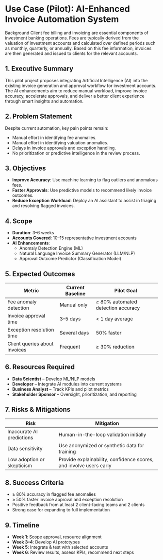 # Use Case (Pilot): AI-Enhanced Invoice Automation System

Background 
Client fee billing and invoicing are essential components of investment banking operations. Fees are typically derived from the valuation of investment accounts 
and calculated over defined periods such as monthly, quarterly, or annually. Based on this fee information, invoices are then generated and issued to clients for the relevant accounts.

## 1. Executive Summary
This pilot project proposes integrating Artificial Intelligence (AI) into the existing invoice generation and approval workflow for investment accounts. 
The AI enhancements aim to reduce manual workload, improve invoice accuracy, accelerate approvals, and deliver a better client experience through smart insights and automation.

## 2. Problem Statement
Despite current automation, key pain points remain:

- Manual effort in identifying fee anomalies.
- Manual effort in identifying valuation anomalies.
- Delays in invoice approvals and exception handling.  
- No prioritization or predictive intelligence in the review process.

## 3. Objectives

- **Improve Accuracy**: Use machine learning to flag outliers and anomalous fees.  
- **Faster Approvals**: Use predictive models to recommend likely invoice outcomes.  
- **Reduce Exception Workload**: Deploy an AI assistant to assist in triaging and resolving flagged invoices. 

## 4. Scope

- **Duration**: 3–6 weeks  
- **Accounts Covered**: 10–15 representative investment accounts  
- **AI Enhancements**:
  - Anomaly Detection Engine (ML)
  - Natural Language Invoice Summary Generator (LLM/NLP)
  - Approval Outcome Predictor (Classification Model)

## 5. Expected Outcomes

| Metric                         | Current Baseline     | Pilot Goal                        |
|-------------------------------|-----------------------|-----------------------------------|
| Fee anomaly detection         | Manual only           | ≥ 80% automated detection accuracy |
| Invoice approval time         | 3–5 days              | < 1 day average                    |
| Exception resolution time     | Several days          | 50% faster                         |
| Client queries about invoices | Frequent              | ≥ 30% reduction                    |

## 6. Resources Required

- **Data Scientist** – Develop ML/NLP models  
- **Developer** – Integrate AI modules into current systems  
- **Business Analyst** – Track KPIs and pilot metrics  
- **Stakeholder Sponsor** – Oversight, prioritization, and reporting  

## 7. Risks & Mitigations

| Risk                        | Mitigation                                      |
|----------------------------|-------------------------------------------------|
| Inaccurate AI predictions  | Human-in-the-loop validation initially          |
| Data sensitivity           | Use anonymized or synthetic data for training   |
| Low adoption or skepticism | Provide explainability, confidence scores, and involve users early |

## 8. Success Criteria

- ≥ 80% accuracy in flagged fee anomalies  
- ≥ 50% faster invoice approval and exception resolution  
- Positive feedback from at least 2 client-facing teams and 2 clients  
- Strong case for expanding to full implementation  

## 9. Timeline

- **Week 1**: Scope approval, resource alignment  
- **Week 3–4**: Develop AI prototypes  
- **Week 5**: Integrate & test with selected accounts  
- **Week 6**: Review results, assess KPIs, recommend next steps 
